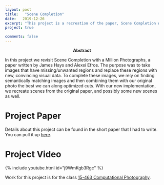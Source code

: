 ```yaml
---
layout: post
title:   "Scene Completion"
date:   2019-12-26
excerpt: "This project is a recreation of the paper, Scene Completion with a Million Photographs. A project for 15-463 Computational Photography"
project: true

comments: false
---
```


<center><b>Abstract</b></center>

In this project we revisit Scene Completion with a Million Photographs, a paper written by James Hays and Alexei Efros. The purpose was to take images that have missing/unwanted regions and replace these regions with new, convincing visual data. To complete these images, we rely on finding semantically matching images and then combining them with our original photo the best we can along optimized cuts. With our new implementation, we recreate scenes from the original paper, and possibly some new scenes as well.

# Project Paper

Details about this project can be found in the short paper that I had to write. You can pull it up [here](/assets/img/scenecompletion/SceneCompletion.pdf).

# Project Video
{% include youtube.html id="j9WmKgb3Rgc" %}

Work for this project is for the class [15-463 Computational Photography](http://graphics.cs.cmu.edu/courses/15-463/).
